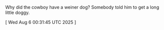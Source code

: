  
Why did the cowboy have a weiner dog? Somebody told him to get a long little doggy.
 
[ 
Wed Aug  6 00:31:45 UTC 2025
 ]
